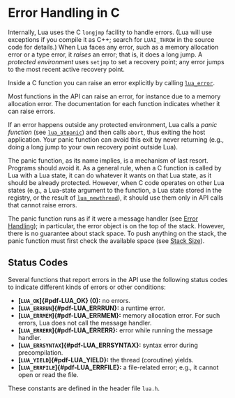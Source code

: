 # Error Handling in C

Internally, Lua uses the C `longjmp` facility to handle errors. (Lua
will use exceptions if you compile it as C++; search for `LUAI_THROW` in
the source code for details.) When Lua faces any error, such as a memory
allocation error or a type error, it *raises* an error; that is, it does
a long jump. A *protected environment* uses `setjmp` to set a recovery
point; any error jumps to the most recent active recovery point.

Inside a C function you can raise an error explicitly by calling
[`lua_error`]( /04_API/ch06#lua-error).

Most functions in the API can raise an error, for instance due to a
memory allocation error. The documentation for each function indicates
whether it can raise errors.

If an error happens outside any protected environment, Lua calls a
*panic function* (see [`lua_atpanic`]( /04_API/ch06#lua-atpanic)) and then calls
`abort`, thus exiting the host application. Your panic function can
avoid this exit by never returning (e.g., doing a long jump to your own
recovery point outside Lua).

The panic function, as its name implies, is a mechanism of last resort.
Programs should avoid it. As a general rule, when a C function is called
by Lua with a Lua state, it can do whatever it wants on that Lua state,
as it should be already protected. However, when C code operates on
other Lua states (e.g., a Lua-state argument to the function, a Lua
state stored in the registry, or the result of
[`lua_newthread`]( /04_API/ch06#lua-newthread)), it should use them only in API calls
that cannot raise errors.

The panic function runs as if it were a message handler (see
[Error Handling](/02_basic_concepts/ch03#error-handling)); in particular, the error object is on the top of the
stack. However, there is no guarantee about stack space. To push
anything on the stack, the panic function must first check the available
space (see [Stack Size](/04_API/ch01#stack-size)).

## Status Codes

Several functions that report errors in the API use the following status
codes to indicate different kinds of errors or other conditions:

-   **[`LUA_OK`]{#pdf-LUA_OK} (0):** no errors.
-   **[`LUA_ERRRUN`]{#pdf-LUA_ERRRUN}:** a runtime error.
-   **[`LUA_ERRMEM`]{#pdf-LUA_ERRMEM}:** memory allocation error. For
    such errors, Lua does not call the message handler.
-   **[`LUA_ERRERR`]{#pdf-LUA_ERRERR}:** error while running the message
    handler.
-   **[`LUA_ERRSYNTAX`]{#pdf-LUA_ERRSYNTAX}:** syntax error during
    precompilation.
-   **[`LUA_YIELD`]{#pdf-LUA_YIELD}:** the thread (coroutine) yields.
-   **[`LUA_ERRFILE`]{#pdf-LUA_ERRFILE}:** a file-related error; e.g.,
    it cannot open or read the file.

These constants are defined in the header file `lua.h`.


